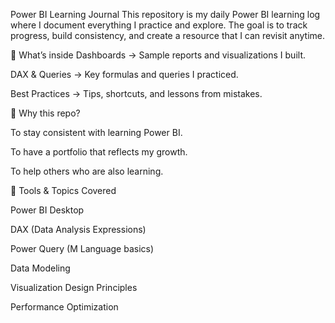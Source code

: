 Power BI Learning Journal
This repository is my daily Power BI learning log where I document everything I practice and explore. The goal is to track progress, build consistency, and create a resource that I can revisit anytime.

🔹 What’s inside
Dashboards → Sample reports and visualizations I built.

DAX & Queries → Key formulas and queries I practiced.

Best Practices → Tips, shortcuts, and lessons from mistakes.

🔹 Why this repo?

To stay consistent with learning Power BI.

To have a portfolio that reflects my growth.

To help others who are also learning.

🔹 Tools & Topics Covered

Power BI Desktop

DAX (Data Analysis Expressions)

Power Query (M Language basics)

Data Modeling

Visualization Design Principles

Performance Optimization
